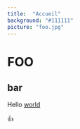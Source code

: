 ```yaml
---
title:  "Accueil"
background: "#111111"
picture: "foo.jpg"
---
```


# FOO

## bar

Hello [world](http://www.google.com)

:+1:
